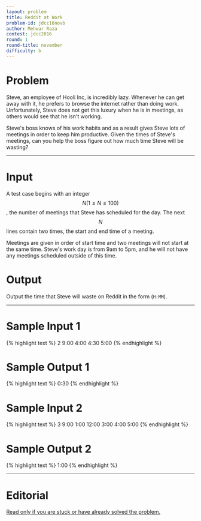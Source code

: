 ```yaml
---
layout: problem
title: Reddit at Work
problem-id: jdcc16novb
author: Mehwar Raza
contest: jdcc2016
round: 1
round-title: november
difficulty: b
---
```


# Problem
Steve, an employee of Hooli Inc, is incredibly lazy. Whenever he can get away with it, he prefers to browse the internet rather than doing work. Unfortunately, Steve does not get this luxury when he is in meetings, as others would see that he isn't working.

Steve's boss knows of his work habits and as a result gives Steve lots of meetings in order to keep him productive. Given the times of Steve's meetings, can you help the boss figure out how much time Steve will be wasting?

---

# Input
A test case begins with an integer $$N (1 \leq N \leq 100)$$, the number of meetings that Steve has scheduled for the day. The next $$N$$ lines contain two times, the start and end time of a meeting.

Meetings are given in order of start time and two meetings will not start at the same time. Steve's work day is from 9am to 5pm, and he will not have any meetings scheduled outside of this time.

# Output
Output the time that Steve will waste on Reddit in the form (`H:MM`).

---

# Sample Input 1
{% highlight text %}
2
9:00 4:00
4:30 5:00
{% endhighlight %}

# Sample Output 1
{% highlight text %}
0:30
{% endhighlight %}

# Sample Input 2
{% highlight text %}
3
9:00 1:00
12:00 3:00
4:00 5:00
{% endhighlight %}

# Sample Output 2
{% highlight text %}
1:00
{% endhighlight %}

---

# Editorial
[Read only if you are stuck or have already solved the problem.](/cpt-editorials/jdcc/2016/november/b)